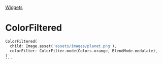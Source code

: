 [Widgets](https://github.com/leofds/flutter-class/blob/master/flutter/widgets/README.md)

# ColorFiltered

```dart
ColorFiltered(
  child: Image.asset('assets/images/planet.png'),
  colorFilter: ColorFilter.mode(Colors.orange, BlendMode.modulate),
)
``´
